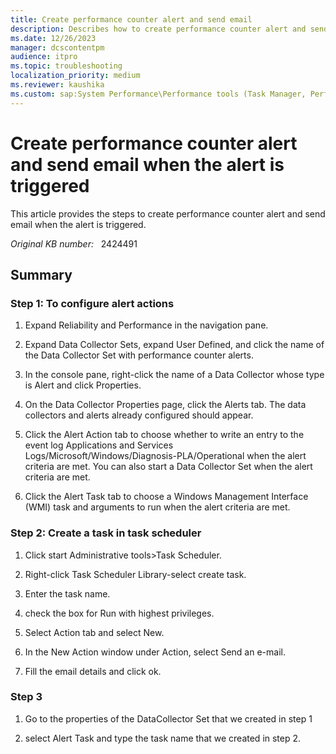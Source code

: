```yaml
---
title: Create performance counter alert and send email
description: Describes how to create performance counter alert and send email when the alert is triggered.
ms.date: 12/26/2023
manager: dcscontentpm
audience: itpro
ms.topic: troubleshooting
localization_priority: medium
ms.reviewer: kaushika
ms.custom: sap:System Performance\Performance tools (Task Manager, Perfmon, WSRM, and WPA), csstroubleshoot
---
```

# Create performance counter alert and send email when the alert is triggered

This article provides the steps to create performance counter alert and send email when the alert is triggered.

_Original KB number:_ &nbsp; 2424491

## Summary

### Step 1: To configure alert actions

1. Expand Reliability and Performance in the navigation pane.

2. Expand Data Collector Sets, expand User Defined, and click the name of the Data Collector Set with performance counter alerts.

3. In the console pane, right-click the name of a Data Collector whose type is Alert and click Properties.

4. On the Data Collector Properties page, click the Alerts tab. The data collectors and alerts already configured should appear.

5. Click the Alert Action tab to choose whether to write an entry to the event log Applications and Services Logs/Microsoft/Windows/Diagnosis-PLA/Operational when the alert criteria are met. You can also start a Data Collector Set when the alert criteria are met.

6. Click the Alert Task tab to choose a Windows Management Interface (WMI) task and arguments to run when the alert criteria are met.

### Step 2: Create a task in task scheduler

1. Click start Administrative tools>Task Scheduler.

2. Right-click Task Scheduler Library-select create task.

3. Enter the task name.

4. check the box for Run with highest privileges.

5. Select Action tab and select New.

6. In the New Action window under Action, select Send an e-mail.

7. Fill the email details and click ok.

### Step 3  

1. Go to the properties of the DataCollector Set that we created in step 1

2. select Alert Task and type the task name that we created in step 2.
